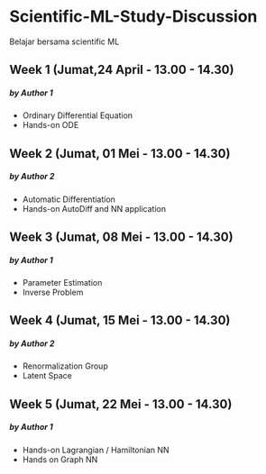 # Scientific-ML-Study-Discussion
Belajar bersama scientific ML

## Week 1 (Jumat,24 April - 13.00 - 14.30) 
  ##### by Author 1
- Ordinary Differential Equation 
- Hands-on ODE

## Week 2 (Jumat, 01 Mei - 13.00 - 14.30)
  ##### by Author 2
- Automatic Differentiation
- Hands-on AutoDiff and NN application

## Week 3 (Jumat, 08 Mei - 13.00 - 14.30)
  ##### by Author 1
- Parameter Estimation
- Inverse Problem

## Week 4 (Jumat, 15 Mei - 13.00 - 14.30)
  ##### by Author 2
- Renormalization Group
- Latent Space

## Week 5 (Jumat, 22 Mei - 13.00 - 14.30)
  ##### by Author 1
- Hands-on Lagrangian / Hamiltonian NN
- Hands on Graph NN
